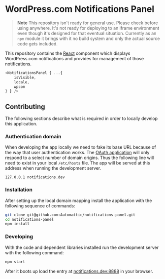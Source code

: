 # WordPress.com Notifications Panel

> **Note** This repository isn't ready for general use. Please check before using anywhere. It's not ready for deploying to an iframe environment even though it's designed for that eventual situation. Currently as an `npm` module it brings with it no build system and only the actual source code gets included.

This repository contains the [React][react] component which displays WordPress.com notifications and provides for management of those notifications.

```js
<NotificationsPanel { ...{
	isVisible,
	locale,
	wpcom
} } />
```

## Contributing

The following sections describe what is required in order to locally develop this application.

### Authentication domain

When developing the app locally we need to fake its base URL because of the way that user authentication works.
The [OAuth application](https://developer.wordpress.com/apps/52716) will only respond to a select number of domain origins.
Thus the following line will need to exist in your local `/etc/hosts` file.
The app will be served at this address when running the development server.

```
127.0.0.1 notifications.dev
```

### Installation

After setting up the local domain mapping install the application with the following sequence of commands:

```bash
git clone git@github.com:Automattic/notifications-panel.git
cd notifications-panel
npm install
```

### Developing

With the code and dependent libraries installed run the development server with the following command:

```bash
npm start
```

After it boots up load the entry at [notifications.dev:8888](notifications.dev:8888) in your browser.

[react]: https://facebook.github.io/react/
